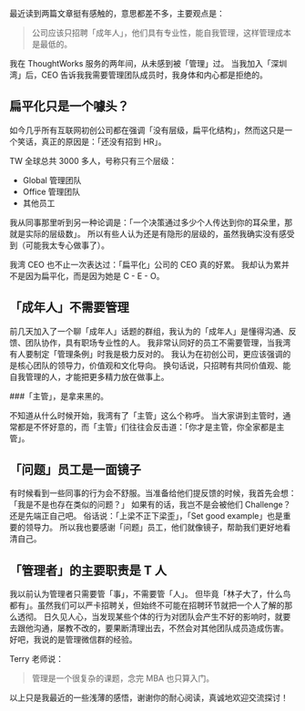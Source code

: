 最近读到两篇文章挺有感触的，意思都差不多，主要观点是：
>公司应该只招聘「成年人」，他们具有专业性，能自我管理，这样管理成本是最低的。

我在 ThoughtWorks 服务的两年间，从未感到被「管理」过。
当我加入「深圳湾」后，CEO 告诉我我需要管理团队成员时，我身体和内心都是拒绝的。

## 扁平化只是一个噱头？
如今几乎所有互联网初创公司都在强调「没有层级，扁平化结构」，然而这只是一个笑话，真正的原因是：「还没有招到 HR」。

TW 全球总共 3000 多人，号称只有三个层级：
* Global 管理团队
* Office 管理团队
* 其他员工

我从同事那里听到另一种论调是：「一个决策通过多少个人传达到你的耳朵里，那就是实际的层级数」。
所以有些人认为还是有隐形的层级的，虽然我确实没有感受到（可能我太专心做事了）。

我湾 CEO 也不止一次表达过：「扁平化」公司的 CEO 真的好累。
我却认为累并不是因为扁平化，而是因为她是 C - E - O。

## 「成年人」不需要管理
前几天加入了一个聊「成年人」话题的群组，我认为的「成年人」是懂得沟通、反馈、团队协作，具有职场专业性的人。
我非常认同好的员工不需要管理，当我湾有人要制定「管理条例」时我是极力反对的。
我认为在初创公司，更应该强调的是核心团队的领导力，价值观和文化导向。
换句话说，只招聘有共同价值观、能自我管理的人，才能把更多精力放在做事上。

###「主管」，是拿来黑的。

不知道从什么时候开始，我湾有了「主管」这么个称呼。
当大家讲到主管时，通常都是不怀好意的，而「主管」们往往会反击道：「你才是主管，你全家都是主管」。

## 「问题」员工是一面镜子
有时候看到一些同事的行为会不舒服。当准备给他们提反馈的时候，我首先会想：「我是不是也存在类似的问题？」
如果有的话，我岂不是会被他们 Challenge？还是先端正自己吧。
俗话说：「上梁不正下梁歪」，「Set good example」也是重要的领导力。
所以我也要感谢「问题」员工，他们就像镜子，帮助我们更好地看清自己。

## 「管理者」的主要职责是 T 人
我以前认为管理者只需要管「事」，不需要管「人」。
但毕竟「林子大了，什么鸟都有」。虽然我们可以严卡招聘关，但始终不可能在招聘环节就把一个人了解的那么透彻。
日久见人心，当发现某些个体的行为对团队会产生不好的影响时，就要去跟他沟通，屡教不改的，要果断清理出去，不然会对其他团队成员造成伤害。
好吧，我说的是管理微信群的经验。

Terry 老师说：
>管理是一个很复杂的课题，念完 MBA 也只算入门。

以上只是我最近的一些浅薄的感悟，谢谢你的耐心阅读，真诚地欢迎交流探讨！

